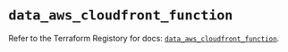 # `data_aws_cloudfront_function`

Refer to the Terraform Registory for docs: [`data_aws_cloudfront_function`](https://registry.terraform.io/providers/hashicorp/aws/5.15.0/docs/data-sources/cloudfront_function).
